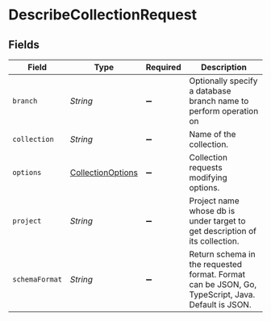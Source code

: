 # DescribeCollectionRequest


## Fields

| Field                                                                                             | Type                                                                                              | Required                                                                                          | Description                                                                                       |
| ------------------------------------------------------------------------------------------------- | ------------------------------------------------------------------------------------------------- | ------------------------------------------------------------------------------------------------- | ------------------------------------------------------------------------------------------------- |
| `branch`                                                                                          | *String*                                                                                          | :heavy_minus_sign:                                                                                | Optionally specify a database branch name to perform operation on                                 |
| `collection`                                                                                      | *String*                                                                                          | :heavy_minus_sign:                                                                                | Name of the collection.                                                                           |
| `options`                                                                                         | [CollectionOptions](../../models/shared/CollectionOptions.md)                                     | :heavy_minus_sign:                                                                                | Collection requests modifying options.                                                            |
| `project`                                                                                         | *String*                                                                                          | :heavy_minus_sign:                                                                                | Project name whose db is under target to get description of its collection.                       |
| `schemaFormat`                                                                                    | *String*                                                                                          | :heavy_minus_sign:                                                                                | Return schema in the requested format. Format can be JSON, Go, TypeScript, Java. Default is JSON. |